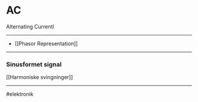 # AC
Alternating Currentl

---
- [[Phasor Representation]]

---

### Sinusformet signal
[[Harmoniske svingninger]]


---
#elektronik 